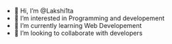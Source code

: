 - 👋 Hi, I’m @Lakshi1ta
- 👀 I’m interested in Programming and developement
- 🌱 I’m currently learning Web Developement
- 💞️ I’m looking to collaborate with developers


<!---
Lakshi1ta/Lakshi1ta is a ✨ special ✨ repository because its `README.md` (this file) appears on your GitHub profile.
You can click the Preview link to take a look at your changes.
--->
